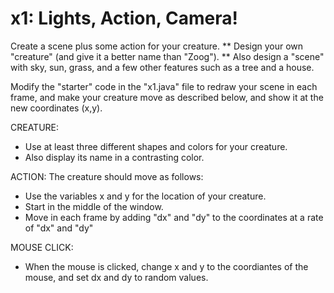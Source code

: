 # x1:  Lights, Action, Camera!
Create a scene plus some action for your creature.
** Design your own "creature" (and give it a better name than "Zoog").
** Also design a "scene" with sky, sun, grass, and a few other features such as a tree and a house.

Modify the "starter" code in the "x1.java" file to redraw your scene in each frame, 
and make your creature move as described below, and show it at the new coordinates (x,y).

CREATURE:  
* Use at least three different shapes and colors for your creature.
* Also display its name in a contrasting color.

ACTION:  The creature should move as follows:
* Use the variables x and y for the location of your creature.
* Start in the middle of the window.
* Move in each frame by adding "dx" and "dy" to the coordinates at a rate of "dx" and "dy"

MOUSE CLICK:
* When the mouse is clicked, change x and y to the coordiantes of the mouse, and set dx and dy to random values.

